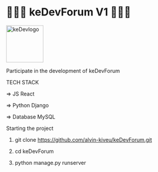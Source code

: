 # 👩🏿‍💻 keDevForum V1 👨🏿‍💻

<img src="https://umeskiasoftwares.com/products/1659548991.png" style="width:100px; height:100px;" alt="keDevlogo">

Participate in the development of keDevForum

TECH STACK

=> JS React

=> Python Django

=> Database MySQL

Starting the project

1. git clone https://github.com/alvin-kiveu/keDevForum.git

2. cd keDevForum

3. python manage.py runserver

